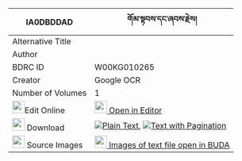 |IA0DBDDAD|གོམ་སྟབས་དང་ཞབས་རྗེས། 
| --- | --- 
|Alternative Title |
|Author | 
|BDRC ID | W00KG010265
|Creator | Google OCR
|Number of Volumes| 1
|<img width="25" src="https://img.icons8.com/color/25/000000/edit-property.png">Edit Online| [<img width="25" src="https://avatars.githubusercontent.com/u/45091458?s=200&v=4"> Open in Editor](http://editor.openpecha.org/IA0DBDDAD)
|<img width="25" src="https://img.icons8.com/fluent/48/000000/download-2.png"/>  Download | [![](https://img.icons8.com/color/20/000000/txt.png)Plain Text](https://github.com/Openpecha/IA0DBDDAD/releases/download/v1/gomtab_dang_shyabje_plain_IA0DBDDAD.zip), [![](https://img.icons8.com/color/20/000000/txt.png)Text with Pagination](https://github.com/Openpecha/IA0DBDDAD/releases/download/v1/gomtab_dang_shyabje_pages_IA0DBDDAD.zip)
|<img width="25" src="https://img.icons8.com/plasticine/100/000000/pictures-folder.png"/>  Source Images | [<img width="25" src="https://library.bdrc.io/icons/BUDA-small.svg"> Images of text file open in BUDA](https://library.bdrc.io/show/bdr:W00KG010265)